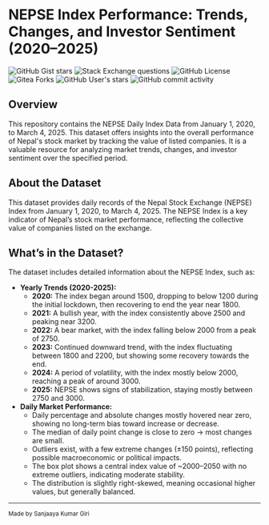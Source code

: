 # NEPSE Index Performance: Trends, Changes, and Investor Sentiment (2020–2025)
![GitHub Gist stars](https://img.shields.io/github/gist/stars/:gistId) ![Stack Exchange questions](https://img.shields.io/stackexchange/:stackexchangesite/t/:query)  ![GitHub License](https://img.shields.io/github/license/:sanju/:repo)
![Gitea Forks](https://img.shields.io/gitea/forks/:user/:repo)
![GitHub User's stars](https://img.shields.io/github/stars/:user)
![GitHub commit activity](https://img.shields.io/github/commit-activity/:interval/github%20/:repo)

## Overview

This repository contains the NEPSE Daily Index Data from January 1, 2020, to March 4, 2025. This dataset offers insights into the overall performance of Nepal's stock market by tracking the value of listed companies. It is a valuable resource for analyzing market trends, changes, and investor sentiment over the specified period.

## About the Dataset

This dataset provides daily records of the Nepal Stock Exchange (NEPSE) Index from January 1, 2020, to March 4, 2025. The NEPSE Index is a key indicator of Nepal’s stock market performance, reflecting the collective value of companies listed on the exchange.

## What’s in the Dataset?

The dataset includes detailed information about the NEPSE Index, such as:

* **Yearly Trends (2020-2025):**
    * **2020:** The index began around 1500, dropping to below 1200 during the initial lockdown, then recovering to end the year near 1800.
    * **2021:** A bullish year, with the index consistently above 2500 and peaking near 3200.
    * **2022:** A bear market, with the index falling below 2000 from a peak of 2750.
    * **2023:** Continued downward trend, with the index fluctuating between 1800 and 2200, but showing some recovery towards the end.
    * **2024:** A period of volatility, with the index mostly below 2000, reaching a peak of around 3000.
    * **2025:** NEPSE shows signs of stabilization, staying mostly between 2750 and 3000.
* **Daily Market Performance:**
    * Daily percentage and absolute changes mostly hovered near zero, showing no long-term bias toward increase or decrease.
    * The median of daily point change is close to zero → most changes are small.
    * Outliers exist, with a few extreme changes (±150 points), reflecting possible macroeconomic or political impacts.
    * The box plot shows a central index value of ~2000–2050 with no extreme outliers, indicating moderate stability.
    * The distribution is slightly right-skewed, meaning occasional higher values, but generally balanced.

---

<sub>Made by Sanjaaya Kumar Giri</sub>
